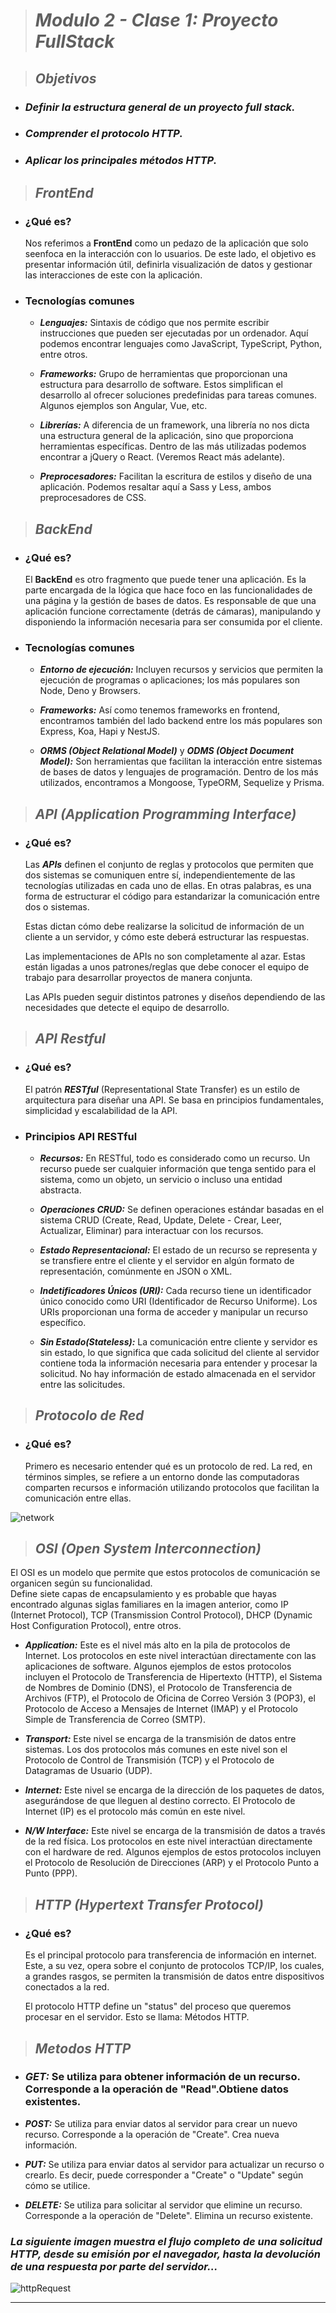 > # ***Modulo 2 - Clase 1: Proyecto FullStack***

> ## ***Objetivos***

* ### *Definir la estructura general de un proyecto full stack.*

* ### *Comprender el protocolo HTTP.*

* ### *Aplicar los principales métodos HTTP.*

> ## ***FrontEnd***

* ### **¿Qué es?**

    Nos referimos a **FrontEnd** como un pedazo de la aplicación que solo seenfoca en la interacción con lo usuarios. De este lado, el objetivo es presentar información útil, definirla visualización de datos y gestionar las interacciones de este con la aplicación.

* ### **Tecnologías comunes**
  
  * ***Lenguajes:*** Sintaxis de código que nos permite escribir instrucciones que pueden ser ejecutadas por un ordenador. Aquí podemos encontrar lenguajes como JavaScript, TypeScript, Python, entre otros.

  * ***Frameworks:*** Grupo de herramientas que proporcionan una estructura para desarrollo de software. Estos simplifican el desarrollo al ofrecer soluciones predefinidas para tareas comunes. Algunos ejemplos son Angular, Vue, etc.

  * ***Librerías:*** A diferencia de un framework, una librería no nos dicta una estructura general de la aplicación, sino que proporciona herramientas específicas. Dentro de las más utilizadas podemos encontrar a jQuery o React. (Veremos React más adelante).
  
  * ***Preprocesadores:*** Facilitan la escritura de estilos y diseño de una aplicación. Podemos resaltar aquí a Sass y Less, ambos preprocesadores de CSS.

> ## ***BackEnd***
 
* ### **¿Qué es?**

    El **BackEnd** es otro fragmento que puede tener una aplicación. Es la parte encargada de la lógica que hace foco en las funcionalidades de una página y la gestión de bases de datos. Es responsable de que una aplicación funcione correctamente (detrás de cámaras), manipulando y disponiendo la información necesaria para ser consumida por el cliente.

* ### **Tecnologías comunes**

  * ***Entorno de ejecución:*** Incluyen recursos y servicios que permiten la ejecución de programas o aplicaciones; los más populares son Node, Deno y Browsers.

  * ***Frameworks:*** Así como tenemos frameworks en frontend, encontramos también del lado backend entre los más populares son Express, Koa, Hapi y NestJS.

  * ***ORMS (Object Relational Model)*** y ***ODMS (Object Document Model):*** Son herramientas que facilitan la interacción entre sistemas de bases de datos y lenguajes de programación. Dentro de los más utilizados, encontramos a Mongoose, TypeORM, Sequelize y Prisma.

> ## ***API (Application Programming Interface)***

* ### **¿Qué es?**
    
    Las ***APIs*** definen el conjunto de reglas y protocolos que permiten que dos sistemas se comuniquen entre sí, independientemente de las tecnologías utilizadas en cada uno de ellas. En otras palabras, es una forma de estructurar el código para estandarizar la comunicación entre dos o sistemas.  

    Estas dictan cómo debe realizarse la solicitud de información de un cliente a un servidor, y cómo este deberá estructurar las respuestas.

    Las implementaciones de APIs no son completamente al azar. Estas están ligadas a unos patrones/reglas que debe conocer el equipo de trabajo para desarrollar proyectos de manera conjunta.
    
    Las APIs pueden seguir distintos patrones y diseños dependiendo de las necesidades que detecte el equipo de desarrollo.

> ## ***API Restful***

* ### **¿Qué es?**
    
    El patrón ***RESTful*** (Representational State Transfer) es un estilo de arquitectura para diseñar una API. Se basa en principios fundamentales, simplicidad y escalabilidad de la API.

* ### **Principios API RESTful**
  
  * ***Recursos:*** En RESTful, todo es considerado como un recurso. Un recurso puede ser cualquier información que tenga sentido para el sistema, como un objeto, un servicio o incluso una entidad abstracta.

  * ***Operaciones CRUD:*** Se definen operaciones estándar basadas en el sistema CRUD (Create, Read, Update, Delete - Crear, Leer, Actualizar, Eliminar) para interactuar con los recursos.  

  * ***Estado Representacional:*** El estado de un recurso se representa y se transfiere entre el cliente y el servidor en algún formato de representación, comúnmente en JSON o XML.

  * ***Indetificadores Únicos (URI):*** Cada recurso tiene un identificador único conocido como URI (Identificador de Recurso Uniforme). Los URIs proporcionan una forma de acceder y manipular un recurso específico.
 
  * ***Sin Estado(Stateless):*** La comunicación entre cliente y servidor es sin estado, lo que significa que cada solicitud del cliente al servidor contiene toda la información necesaria para entender y procesar la solicitud. No hay información de estado almacenada en el servidor entre las solicitudes.

> ## ***Protocolo de Red***

* ### **¿Qué es?**
    
    Primero es necesario entender qué es un protocolo de red. La red, en términos simples, se refiere a un entorno donde las computadoras comparten recursos e información utilizando protocolos que facilitan la comunicación entre ellas.

![network](./protocoloRed.png)

> ## ***OSI (Open System Interconnection)***

El OSI es un modelo que permite que estos protocolos de comunicación se organicen según su funcionalidad.  
Define siete capas de encapsulamiento y es probable que hayas encontrado algunas siglas familiares en la imagen anterior, como IP (Internet Protocol), TCP (Transmission Control Protocol), DHCP (Dynamic Host Configuration Protocol), entre otros.

* ***Application:*** Este es el nivel más alto en la pila de protocolos de Internet. Los protocolos en este nivel interactúan directamente con las aplicaciones de software. Algunos ejemplos de estos protocolos incluyen el Protocolo de Transferencia de Hipertexto (HTTP), el Sistema de Nombres de Dominio (DNS), el Protocolo de Transferencia de Archivos (FTP), el Protocolo de Oficina de Correo Versión 3 (POP3), el Protocolo de Acceso a Mensajes de Internet (IMAP) y el Protocolo Simple de Transferencia de Correo (SMTP).

* ***Transport:*** Este nivel se encarga de la transmisión de datos entre sistemas. Los dos protocolos más comunes en este nivel son el Protocolo de Control de Transmisión (TCP) y el Protocolo de Datagramas de Usuario (UDP).

* ***Internet:*** Este nivel se encarga de la dirección de los paquetes de datos, asegurándose de que lleguen al destino correcto. El Protocolo de Internet (IP) es el protocolo más común en este nivel.

* ***N/W Interface:*** Este nivel se encarga de la transmisión de datos a través de la red física. Los protocolos en este nivel interactúan directamente con el hardware de red. Algunos ejemplos de estos protocolos incluyen el Protocolo de Resolución de Direcciones (ARP) y el Protocolo Punto a Punto (PPP).

> ## ***HTTP (Hypertext Transfer Protocol)***

* ### **¿Qué es?**
    
    Es el principal protocolo para transferencia de información en internet. Este, a su vez, opera sobre el conjunto de protocolos TCP/IP, los cuales, a grandes rasgos, se permiten la transmisión de datos entre dispositivos conectados a la red.  

    El protocolo HTTP define un "status" del proceso que queremos procesar en el servidor. Esto se llama: Métodos HTTP.

> ## ***Metodos HTTP***

* ### ***GET:*** Se utiliza para obtener información de un recurso. Corresponde a la operación de "Read".Obtiene datos existentes.

* ***POST:*** Se utiliza para enviar datos al servidor para crear un nuevo recurso. Corresponde a la operación de "Create". Crea nueva información.

* ***PUT:*** Se utiliza para enviar datos al servidor para actualizar un recurso o crearlo. Es decir, puede corresponder a "Create" o "Update" según cómo se utilice.

* ***DELETE:*** Se utiliza para solicitar al servidor que elimine un recurso. Corresponde a la operación de "Delete". Elimina un recurso existente.

### *La siguiente imagen muestra el flujo completo de una solicitud HTTP, desde su emisión por el navegador, hasta la devolución de una respuesta por parte del servidor...*

![httpRequest](./httpRequest.jpg)
***